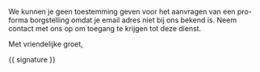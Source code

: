 We kunnen je geen toestemming geven voor het aanvragen van een pro-forma borgstelling omdat je email adres niet bij ons bekend is. Neem contact met ons op om toegang te krijgen tot deze dienst.
 
Met vriendelijke groet,

{{ signature }}